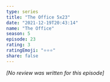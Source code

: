 ```yaml
---
type: series
title: "The Office 5x23"
date: "2021-12-19T20:43:14"
name: "The Office"
season: 5
episode: 23
rating: 3
ratingEmoji: "⭐️⭐️⭐️"
share: false
---
```


_[No review was written for this episode]_
